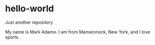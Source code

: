 # hello-world
Just another repository

My name is Mark Adamo. I am from Mamaroneck, New York, and I love sports.
